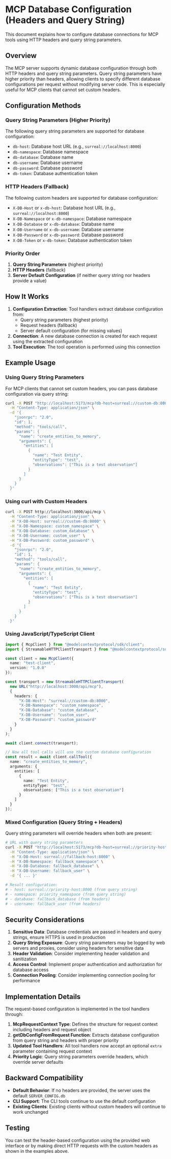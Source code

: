 # MCP Database Configuration (Headers and Query String)

This document explains how to configure database connections for MCP tools using HTTP headers and query string parameters.

## Overview

The MCP server supports dynamic database configuration through both HTTP headers and query string parameters. Query string parameters have higher priority than headers, allowing clients to specify different database configurations per request without modifying server code. This is especially useful for MCP clients that cannot set custom headers.

## Configuration Methods

### Query String Parameters (Higher Priority)

The following query string parameters are supported for database configuration:

- `db-host`: Database host URL (e.g., `surreal://localhost:8000`)
- `db-namespace`: Database namespace
- `db-database`: Database name
- `db-username`: Database username
- `db-password`: Database password
- `db-token`: Database authentication token

### HTTP Headers (Fallback)

The following custom headers are supported for database configuration:

- `X-DB-Host` or `x-db-host`: Database host URL (e.g., `surreal://localhost:8000`)
- `X-DB-Namespace` or `x-db-namespace`: Database namespace
- `X-DB-Database` or `x-db-database`: Database name
- `X-DB-Username` or `x-db-username`: Database username
- `X-DB-Password` or `x-db-password`: Database password
- `X-DB-Token` or `x-db-token`: Database authentication token

### Priority Order

1. **Query String Parameters** (highest priority)
2. **HTTP Headers** (fallback)
3. **Server Default Configuration** (if neither query string nor headers provide a value)

## How It Works

1. **Configuration Extraction**: Tool handlers extract database configuration from:
   - Query string parameters (highest priority)
   - Request headers (fallback)
   - Server default configuration (for missing values)
2. **Connection**: A new database connection is created for each request using the extracted configuration
3. **Tool Execution**: The tool operation is performed using this connection

## Example Usage

### Using Query String Parameters

For MCP clients that cannot set custom headers, you can pass database configuration via query string:

```bash
curl -X POST "http://localhost:5173/mcp?db-host=surreal://custom-db:8000&db-namespace=custom_namespace&db-database=custom_database&db-username=custom_user&db-password=custom_password" \
  -H "Content-Type: application/json" \
  -d '{
    "jsonrpc": "2.0",
    "id": 1,
    "method": "tools/call",
    "params": {
      "name": "create_entities_to_memory",
      "arguments": {
        "entities": [
          {
            "name": "Test Entity",
            "entityType": "test",
            "observations": ["This is a test observation"]
          }
        ]
      }
    }
  }'
```

### Using curl with Custom Headers

```bash
curl -X POST http://localhost:3000/api/mcp \
  -H "Content-Type: application/json" \
  -H "X-DB-Host: surreal://custom-db:8000" \
  -H "X-DB-Namespace: custom_namespace" \
  -H "X-DB-Database: custom_database" \
  -H "X-DB-Username: custom_user" \
  -H "X-DB-Password: custom_password" \
  -d '{
    "jsonrpc": "2.0",
    "id": 1,
    "method": "tools/call",
    "params": {
      "name": "create_entities_to_memory",
      "arguments": {
        "entities": [
          {
            "name": "Test Entity",
            "entityType": "test",
            "observations": ["This is a test observation"]
          }
        ]
      }
    }
  }'
```

### Using JavaScript/TypeScript Client

```typescript
import { McpClient } from "@modelcontextprotocol/sdk/client";
import { StreamableHTTPClientTransport } from "@modelcontextprotocol/sdk/client/streamableHttp.js";

const client = new McpClient({
  name: "test-client",
  version: "1.0.0"
});

const transport = new StreamableHTTPClientTransport(
  new URL("http://localhost:3000/api/mcp"),
  {
    headers: {
      "X-DB-Host": "surreal://custom-db:8000",
      "X-DB-Namespace": "custom_namespace", 
      "X-DB-Database": "custom_database",
      "X-DB-Username": "custom_user",
      "X-DB-Password": "custom_password"
    }
  }
);

await client.connect(transport);

// Now all tool calls will use the custom database configuration
const result = await client.callTool({
  name: "create_entities_to_memory",
  arguments: {
    entities: [
      {
        name: "Test Entity",
        entityType: "test", 
        observations: ["This is a test observation"]
      }
    ]
  }
});
```

### Mixed Configuration (Query String + Headers)

Query string parameters will override headers when both are present:

```bash
# URL with query string parameters
curl -X POST "http://localhost:5173/mcp?db-host=surreal://priority-host:8000&db-namespace=priority_namespace" \
  -H "Content-Type: application/json" \
  -H "X-DB-Host: surreal://fallback-host:8000" \
  -H "X-DB-Namespace: fallback_namespace" \
  -H "X-DB-Database: fallback_database" \
  -H "X-DB-Username: fallback_user" \
  -d '{ ... }'

# Result configuration:
# - host: surreal://priority-host:8000 (from query string)
# - namespace: priority_namespace (from query string)
# - database: fallback_database (from headers)
# - username: fallback_user (from headers)
```

## Security Considerations

1. **Sensitive Data**: Database credentials are passed in headers and query strings, ensure HTTPS is used in production
2. **Query String Exposure**: Query string parameters may be logged by web servers and proxies, consider using headers for sensitive data
3. **Header Validation**: Consider implementing header validation and sanitization
4. **Access Control**: Implement proper authentication and authorization for database access
5. **Connection Pooling**: Consider implementing connection pooling for performance

## Implementation Details

The request-based configuration is implemented in the tool handlers through:

1. **McpRequestContext Type**: Defines the structure for request context including headers and request object
2. **getDbConfigFromRequest Function**: Extracts database configuration from query string and headers with proper priority
3. **Updated Tool Handlers**: All tool handlers now accept an optional `extra` parameter containing request context
4. **Priority Logic**: Query string parameters override headers, which override server defaults

## Backward Compatibility

- **Default Behavior**: If no headers are provided, the server uses the default `SERVER_CONFIG.db`
- **CLI Support**: The CLI tools continue to use the default configuration
- **Existing Clients**: Existing clients without custom headers will continue to work unchanged

## Testing

You can test the header-based configuration using the provided web interface or by making direct HTTP requests with the custom headers as shown in the examples above.
